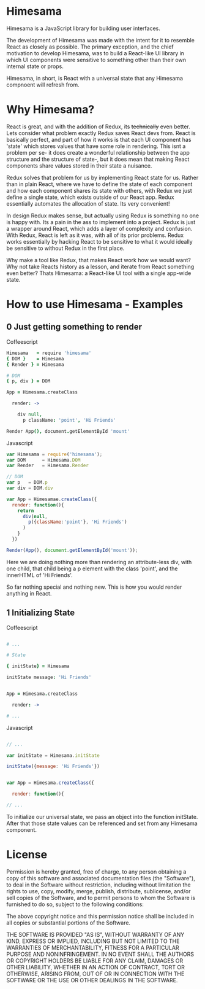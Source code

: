 # Himesama

Himesama is a JavaScript library for building user interfaces. 

The development of Himesama was made with the intent for it to resemble React as closely as possible. The primary exception, and the chief motivation to develop Himesama, was to build a React-like UI library in which UI components were sensitive to something other than their own internal state or props. 

Himesama, in short, is React with a universal state that any Himesama compnoent will refresh from.

# Why Himesama?

React is great, and with the addition of Redux, its ~~technically~~ even better. Lets consider what problem exactly Redux saves React devs from. React is basically perfect, and part of how it works is that each UI component has 'state' which stores values that have some role in rendering. This isnt a problem per se- it does create a wonderful relationship between the app structure and the structure of state-, but it does mean that making React components share values stored in their state a nuisance.

Redux solves that problem for us by implementing React state for us. Rather than in plain React, where we have to define the state of each component and how each component shares its state with others, with Redux we just define a single state, which exists outside of our React app. Redux essentially automates the allocation of state. Its very convenient!

In design Redux makes sense, but actually using Redux is something no one is happy with. Its a pain in the ass to implement into a project. Redux is just a wrapper around React, which adds a layer of complexity and confusion. With Redux, React is left as it was, with all of its prior problems. Redux works essentially by hacking React to be sensitive to what it would ideally be sensitive to without Redux in the first place.

Why make a tool like Redux, that makes React work how we would want? Why not take Reacts history as a lesson, and iterate from React something even better? Thats Himesama: a React-like UI tool with a single app-wide state.

# How to use Himesama - Examples

## 0 Just getting something to render

Coffeescript
``` coffeescript
Himesama   = require 'himesama'
{ DOM }    = Himesama
{ Render } = Himesama

# DOM
{ p, div } = DOM

App = Himesama.createClass

  render: -> 

    div null,
      p className: 'point', 'Hi Friends'

Render App(), document.getElementById 'mount'
```

Javascript
``` Javascript
var Himesama = require('himesama');
var DOM      = Himesama.DOM
var Render   = Himesama.Render

// DOM
var p   = DOM.p
var div = DOM.div

var App = Himesamae.createClass({
  render: function(){
    return 
      div(null, 
        p({className:'point'}, 'Hi Friends')
      )
    }
  })

Render(App(), document.getElementById('mount'));
```

Here we are doing nothing more than rendering an attribute-less div, with one child, that child being a p element with the class 'point', and the innerHTML of 'Hi Friends'.

So far nothing special and nothing new. This is how you would render anything in React.

## 1 Initializing State

Coffeescript
``` coffeescript

# ...

# State

{ initState} = Himesama

initState message: 'Hi Friends'


App = Himesama.createClass

  render: ->

# ...

```

Javascript
``` javascript

// ... 

var initState = Himesama.initState

initState({message: 'Hi Friends'})


var App = Himesama.createClass({

  render: function(){

// ...

```

To initialize our universal state, we pass an object into the function initState. After that those state values can be referenced and set from any Himesama component.


# License

Permission is hereby granted, free of charge, to any person obtaining a copy of this software and associated documentation files (the "Software"), to deal in the Software without restriction, including without limitation the rights to use, copy, modify, merge, publish, distribute, sublicense, and/or sell copies of the Software, and to permit persons to whom the Software is furnished to do so, subject to the following conditions:

The above copyright notice and this permission notice shall be included in all copies or substantial portions of the Software.

THE SOFTWARE IS PROVIDED "AS IS", WITHOUT WARRANTY OF ANY KIND, EXPRESS OR IMPLIED, INCLUDING BUT NOT LIMITED TO THE WARRANTIES OF MERCHANTABILITY, FITNESS FOR A PARTICULAR PURPOSE AND NONINFRINGEMENT. IN NO EVENT SHALL THE AUTHORS OR COPYRIGHT HOLDERS BE LIABLE FOR ANY CLAIM, DAMAGES OR OTHER LIABILITY, WHETHER IN AN ACTION OF CONTRACT, TORT OR OTHERWISE, ARISING FROM, OUT OF OR IN CONNECTION WITH THE SOFTWARE OR THE USE OR OTHER DEALINGS IN THE SOFTWARE.